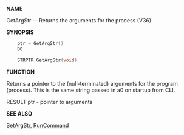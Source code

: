 
**NAME**

GetArgStr -- Returns the arguments for the process (V36)

**SYNOPSIS**

```c
    ptr = GetArgStr()
    D0

    STRPTR GetArgStr(void)

```
**FUNCTION**

Returns a pointer to the (null-terminated) arguments for the program
(process).  This is the same string passed in a0 on startup from CLI.

RESULT
ptr - pointer to arguments

**SEE ALSO**

[SetArgStr](SetArgStr), [RunCommand](RunCommand)
